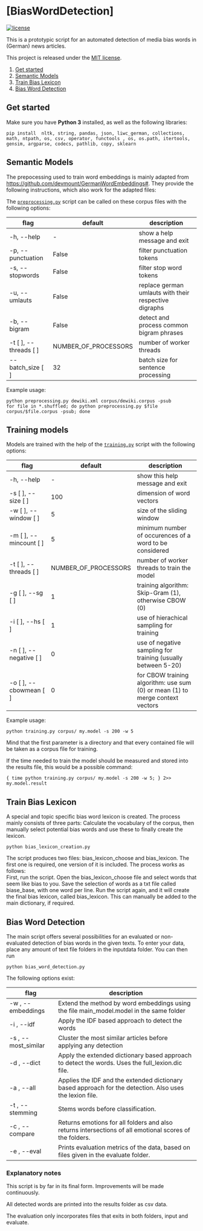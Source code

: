 # [BiasWordDetection]

[![license](https://img.shields.io/badge/license-MIT%20License-blue.svg?style=flat-square)](./LICENSE)

This is a prototypic script for an automated detection of media bias words in (German) news articles. 

This project is released under the [MIT license](MIT.md).

1. [Get started](#getstarted)
2. [Semantic Models](#models)
3. [Train Bias Lexicon](#train)
4. [Bias Word Detection](#detect)

## Get started <a name="getstarted"></a>

Make sure you have **Python 3** installed, as well as the following libraries:

```shell
pip install  nltk, string, pandas, json, liwc_german, collections, math, ntpath, os, csv, operator, functools , os, os.path, itertools, gensim, argparse, codecs, pathlib, copy, sklearn
```

## Semantic Models <a name="models"></a>

The prepocessing used to train word embeddings is mainly adapted from https://github.com/devmount/GermanWordEmbeddings#. They provide the following instructions, which also work 
for the adapted files:

The [`preprocessing.py`](preprocessing.py) script can be called on these corpus files with the following options:

flag                  | default | description
--------------------- | ------- | ---------------------------------------------
-h, --help            | -       | show a help message and exit
-p, --punctuation     | False   | filter punctuation tokens
-s, --stopwords       | False   | filter stop word tokens
-u, --umlauts         | False   | replace german umlauts with their respective digraphs
-b, --bigram          | False   | detect and process common bigram phrases
-t [ ], --threads [ ] | NUMBER_OF_PROCESSORS | number of worker threads
--batch_size [ ]      | 32      | batch size for sentence processing

Example usage:

```shell
python preprocessing.py dewiki.xml corpus/dewiki.corpus -psub
for file in *.shuffled; do python preprocessing.py $file corpus/$file.corpus -psub; done
```

## Training models <a name="training"></a>

Models are trained with the help of the [`training.py`](training.py) script with the following options:

flag                   | default | description
---------------------- | ------- | -----------------------------------------------------
-h, --help             | -       | show this help message and exit
-s [ ], --size [ ]     | 100     | dimension of word vectors
-w [ ], --window [ ]   | 5       | size of the sliding window
-m [ ], --mincount [ ] | 5       | minimum number of occurences of a word to be considered
-t [ ], --threads [ ]  | NUMBER_OF_PROCESSORS | number of worker threads to train the model
-g [ ], --sg [ ]       | 1       | training algorithm: Skip-Gram (1), otherwise CBOW (0)
-i [ ], --hs [ ]       | 1       | use of hierachical sampling for training
-n [ ], --negative [ ] | 0       | use of negative sampling for training (usually between 5-20)
-o [ ], --cbowmean [ ] | 0       | for CBOW training algorithm: use sum (0) or mean (1) to merge context vectors

Example usage:

```shell
python training.py corpus/ my.model -s 200 -w 5
```

Mind that the first parameter is a directory and that every contained file will be taken as a corpus file for training.

If the time needed to train the model should be measured and stored into the results file, this would be a possible command:

```shell
{ time python training.py corpus/ my.model -s 200 -w 5; } 2>> my.model.result
```

## Train Bias Lexicon <a name="train"></a>

A special and topic specific bias word lexicon is created. The process mainly consists of three parts: Calculate the vocabulary of the corpus, then manually select potential bias words and use these to finally create the lexicon. 

```shell
python bias_lexicon_creation.py 
```

The script produces two files: bias_lexicon_choose and bias_lexicon. The first one is required, one version of it is included. The process works as follows: <br>
First, run the script. Open the bias_lexicon_choose file and select words that seem like bias to you. Save the selection of words as a txt file called biase_base, with one word per line. Run the script again, and it will create the final
bias lexicon, called bias_lexicon. This can manually be added to the main dictionary, if required. 

## Bias Word Detection <a name="detect"></a>

The main script offers several possibilities for an evaluated or non-evaluated detection of bias words in the given texts. To enter your data, place any amount of text file folders in the inputdata folder. You can then run 

```shell
python bias_word_detection.py 
```

The following options exist: 

flag                   |  description
---------------------- |  -----------------------------------------------------
-w , --embeddings  | Extend the method by word embeddings using the file main_model.model in the same folder
-i , --idf  | Apply the IDF based approach to detect the words
-s , --most_similar | Cluster the most similar articles before applying any detection
-d , --dict  | Apply the extended dictionary based approach to detect the words. Uses the full_lexion.dic file.
-a , --all   | Applies the IDF and the extended dictionary based approach for the detection. Also uses the lexion file.
-t , --stemming  | Stems words before classification. 
-c , --compare  | Returns emotions for all folders and also returns intersections of all emotional scores of the folders. 
-e , --eval  | Prints evaluation metrics of the data, based on files given in the evaluate folder. 

### Explanatory notes

This script is by far in its final form. Improvements will be made continuously. </br>

All detected words are printed into the results folder as csv data. </br>

The evaluation only incorporates files that exits in both folders, input and evaluate. </br>


